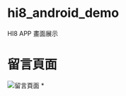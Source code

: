 # hi8_android_demo


HI8 APP 畫面展示
# 留言頁面

![留言頁面](https://user-images.githubusercontent.com/87661821/173244438-d5dcc86f-2a9c-41a4-92ee-56f4f7162e9b.gif)
*




